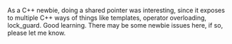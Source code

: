 As a C++ newbie, doing a shared pointer was interesting, since it exposes to multiple C++ ways of things like templates, operator overloading, lock_guard. Good learning.
There may be some newbie issues here, if so, please let me know.